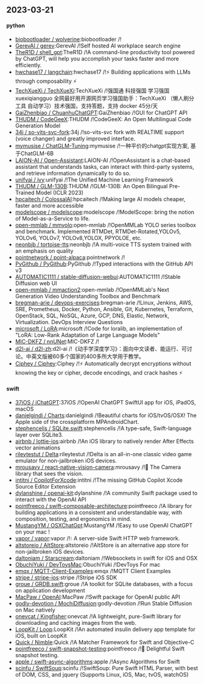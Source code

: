 ## 2023-03-21

#### python
* [biobootloader / wolverine](https://github.com/biobootloader/wolverine):biobootloader /!
* [GerevAI / gerev](https://github.com/GerevAI/gerev):GerevAI /!Self hosted AI workplace search engine
* [TheR1D / shell_gpt](https://github.com/TheR1D/shell_gpt):TheR1D /!A command-line productivity tool powered by ChatGPT, will help you accomplish your tasks faster and more efficiently.
* [hwchase17 / langchain](https://github.com/hwchase17/langchain):hwchase17 /!⚡
Building applications with LLMs through composability
⚡
* [TechXueXi / TechXueXi](https://github.com/TechXueXi/TechXueXi):TechXueXi /!强国通 科技强国 学习强国 xuexiqiangguo 全网最好用开源网页学习强国助手：TechXueXi （懒人刷分工具 自动学习）技术强国，支持答题，支持 docker 45分/天
* [GaiZhenbiao / ChuanhuChatGPT](https://github.com/GaiZhenbiao/ChuanhuChatGPT):GaiZhenbiao /!GUI for ChatGPT API
* [THUDM / CodeGeeX](https://github.com/THUDM/CodeGeeX):THUDM /!CodeGeeX: An Open Multilingual Code Generation Model
* [34j / so-vits-svc-fork](https://github.com/34j/so-vits-svc-fork):34j /!so-vits-svc fork with REALTIME support (voice changer) and greatly improved interface.
* [mymusise / ChatGLM-Tuning](https://github.com/mymusise/ChatGLM-Tuning):mymusise /!一种平价的chatgpt实现方案, 基于ChatGLM-6B
* [LAION-AI / Open-Assistant](https://github.com/LAION-AI/Open-Assistant):LAION-AI /!OpenAssistant is a chat-based assistant that understands tasks, can interact with third-party systems, and retrieve information dynamically to do so.
* [unifyai / ivy](https://github.com/unifyai/ivy):unifyai /!The Unified Machine Learning Framework
* [THUDM / GLM-130B](https://github.com/THUDM/GLM-130B):THUDM /!GLM-130B: An Open Bilingual Pre-Trained Model (ICLR 2023)
* [hpcaitech / ColossalAI](https://github.com/hpcaitech/ColossalAI):hpcaitech /!Making large AI models cheaper, faster and more accessible
* [modelscope / modelscope](https://github.com/modelscope/modelscope):modelscope /!ModelScope: bring the notion of Model-as-a-Service to life.
* [open-mmlab / mmyolo](https://github.com/open-mmlab/mmyolo):open-mmlab /!OpenMMLab YOLO series toolbox and benchmark. Implemented RTMDet, RTMDet-Rotated,YOLOv5, YOLOv6, YOLOv7, YOLOv8,YOLOX, PPYOLOE, etc.
* [neonbjb / tortoise-tts](https://github.com/neonbjb/tortoise-tts):neonbjb /!A multi-voice TTS system trained with an emphasis on quality
* [pointnetwork / point-alpaca](https://github.com/pointnetwork/point-alpaca):pointnetwork /!
* [PyGithub / PyGithub](https://github.com/PyGithub/PyGithub):PyGithub /!Typed interactions with the GitHub API v3
* [AUTOMATIC1111 / stable-diffusion-webui](https://github.com/AUTOMATIC1111/stable-diffusion-webui):AUTOMATIC1111 /!Stable Diffusion web UI
* [open-mmlab / mmaction2](https://github.com/open-mmlab/mmaction2):open-mmlab /!OpenMMLab's Next Generation Video Understanding Toolbox and Benchmark
* [bregman-arie / devops-exercises](https://github.com/bregman-arie/devops-exercises):bregman-arie /!Linux, Jenkins, AWS, SRE, Prometheus, Docker, Python, Ansible, Git, Kubernetes, Terraform, OpenStack, SQL, NoSQL, Azure, GCP, DNS, Elastic, Network, Virtualization. DevOps Interview Questions
* [microsoft / LoRA](https://github.com/microsoft/LoRA):microsoft /!Code for loralib, an implementation of "LoRA: Low-Rank Adaptation of Large Language Models"
* [MIC-DKFZ / nnUNet](https://github.com/MIC-DKFZ/nnUNet):MIC-DKFZ /!
* [d2l-ai / d2l-zh](https://github.com/d2l-ai/d2l-zh):d2l-ai /!《动手学深度学习》：面向中文读者、能运行、可讨论。中英文版被60多个国家的400多所大学用于教学。
* [Ciphey / Ciphey](https://github.com/Ciphey/Ciphey):Ciphey /!⚡
Automatically decrypt encryptions without knowing the key or cipher, decode encodings, and crack hashes
⚡

#### swift
* [37iOS / iChatGPT](https://github.com/37iOS/iChatGPT):37iOS /!OpenAI ChatGPT SwiftUI app for iOS, iPadOS, macOS
* [danielgindi / Charts](https://github.com/danielgindi/Charts):danielgindi /!Beautiful charts for iOS/tvOS/OSX! The Apple side of the crossplatform MPAndroidChart.
* [stephencelis / SQLite.swift](https://github.com/stephencelis/SQLite.swift):stephencelis /!A type-safe, Swift-language layer over SQLite3.
* [airbnb / lottie-ios](https://github.com/airbnb/lottie-ios):airbnb /!An iOS library to natively render After Effects vector animations
* [rileytestut / Delta](https://github.com/rileytestut/Delta):rileytestut /!Delta is an all-in-one classic video game emulator for non-jailbroken iOS devices.
* [mrousavy / react-native-vision-camera](https://github.com/mrousavy/react-native-vision-camera):mrousavy /!📸
The Camera library that sees the vision.
* [intitni / CopilotForXcode](https://github.com/intitni/CopilotForXcode):intitni /!The missing GitHub Copilot Xcode Source Editor Extension
* [dylanshine / openai-kit](https://github.com/dylanshine/openai-kit):dylanshine /!A community Swift package used to interact with the OpenAI API
* [pointfreeco / swift-composable-architecture](https://github.com/pointfreeco/swift-composable-architecture):pointfreeco /!A library for building applications in a consistent and understandable way, with composition, testing, and ergonomics in mind.
* [MustangYM / OSXChatGpt](https://github.com/MustangYM/OSXChatGpt):MustangYM /!Easy to use OpenAI ChatGPT on your mac !
* [vapor / vapor](https://github.com/vapor/vapor):vapor /!💧
A server-side Swift HTTP web framework.
* [altstoreio / AltStore](https://github.com/altstoreio/AltStore):altstoreio /!AltStore is an alternative app store for non-jailbroken iOS devices.
* [daltoniam / Starscream](https://github.com/daltoniam/Starscream):daltoniam /!Websockets in swift for iOS and OSX
* [ObuchiYuki / DevToysMac](https://github.com/ObuchiYuki/DevToysMac):ObuchiYuki /!DevToys For mac
* [emqx / MQTT-Client-Examples](https://github.com/emqx/MQTT-Client-Examples):emqx /!MQTT Client Examples
* [stripe / stripe-ios](https://github.com/stripe/stripe-ios):stripe /!Stripe iOS SDK
* [groue / GRDB.swift](https://github.com/groue/GRDB.swift):groue /!A toolkit for SQLite databases, with a focus on application development
* [MacPaw / OpenAI](https://github.com/MacPaw/OpenAI):MacPaw /!Swift package for OpenAI public API
* [godly-devotion / MochiDiffusion](https://github.com/godly-devotion/MochiDiffusion):godly-devotion /!Run Stable Diffusion on Mac natively
* [onevcat / Kingfisher](https://github.com/onevcat/Kingfisher):onevcat /!A lightweight, pure-Swift library for downloading and caching images from the web.
* [LoopKit / Loop](https://github.com/LoopKit/Loop):LoopKit /!An automated insulin delivery app template for iOS, built on LoopKit
* [Quick / Nimble](https://github.com/Quick/Nimble):Quick /!A Matcher Framework for Swift and Objective-C
* [pointfreeco / swift-snapshot-testing](https://github.com/pointfreeco/swift-snapshot-testing):pointfreeco /!📸
Delightful Swift snapshot testing.
* [apple / swift-async-algorithms](https://github.com/apple/swift-async-algorithms):apple /!Async Algorithms for Swift
* [scinfu / SwiftSoup](https://github.com/scinfu/SwiftSoup):scinfu /!SwiftSoup: Pure Swift HTML Parser, with best of DOM, CSS, and jquery (Supports Linux, iOS, Mac, tvOS, watchOS)
